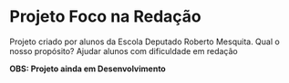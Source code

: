 <h1>Projeto Foco na Redação</h1>
<p>Projeto criado por alunos da Escola Deputado Roberto Mesquita. Qual o nosso propósito? Ajudar alunos com dificuldade em redação</p>
<b>OBS: Projeto ainda em Desenvolvimento</b>
